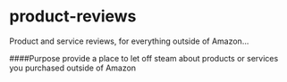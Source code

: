 # product-reviews
Product and service reviews, for everything outside of Amazon...


####Purpose
provide a place to let off steam about products or services you purchased outside of Amazon 
